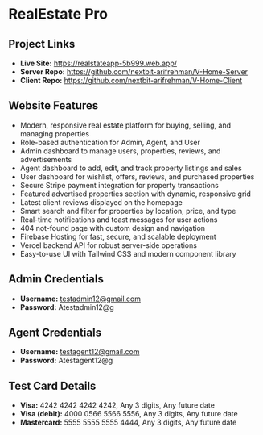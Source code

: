 # RealEstate Pro
## Project Links
- **Live Site:** https://realstateapp-5b999.web.app/
- **Server Repo:** https://github.com/nextbit-arifrehman/V-Home-Server
- **Client Repo:** https://github.com/nextbit-arifrehman/V-Home-Client

## Website Features
- Modern, responsive real estate platform for buying, selling, and managing properties
- Role-based authentication for Admin, Agent, and User
- Admin dashboard to manage users, properties, reviews, and advertisements
- Agent dashboard to add, edit, and track property listings and sales
- User dashboard for wishlist, offers, reviews, and purchased properties
- Secure Stripe payment integration for property transactions
- Featured advertised properties section with dynamic, responsive grid
- Latest client reviews displayed on the homepage
- Smart search and filter for properties by location, price, and type
- Real-time notifications and toast messages for user actions
- 404 not-found page with custom design and navigation
- Firebase Hosting for fast, secure, and scalable deployment
- Vercel backend API for robust server-side operations
- Easy-to-use UI with Tailwind CSS and modern component library

## Admin Credentials
- **Username:** testadmin12@gmail.com
- **Password:** Atestadmin12@g

## Agent Credentials
- **Username:** testagent12@gmail.com
- **Password:** Atestagent12@g


## Test Card Details
- **Visa:** 4242 4242 4242 4242, Any 3 digits, Any future date
- **Visa (debit):** 4000 0566 5566 5556, Any 3 digits, Any future date
- **Mastercard:** 5555 5555 5555 4444, Any 3 digits, Any future date



